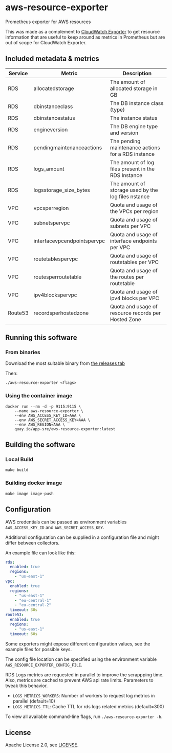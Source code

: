 # aws-resource-exporter

Prometheus exporter for AWS resources

This was made as a complement to [CloudWatch Exporter](https://github.com/prometheus/cloudwatch_exporter) to get resource information that are useful to keep around as metrics in Prometheus but are out of scope for CloudWatch Exporter.

## Included metadata & metrics

| Service | Metric                      | Description                                         |
|---------|-----------------------------|-----------------------------------------------------|
| RDS     | allocatedstorage            | The amount of allocated storage in GB               |
| RDS     | dbinstanceclass             | The DB instance class (type)                        |
| RDS     | dbinstancestatus            | The instance status                                 |
| RDS     | engineversion               | The DB engine type and version                      |
| RDS     | pendingmaintenanceactions   | The pending maintenance actions for a RDS instance  |
| RDS     | logs_amount                 | The amount of log files present in the RDS Instance |
| RDS     | logsstorage_size_bytes      | The amount of storage used by the log files nstance |
| VPC     | vpcsperregion               | Quota and usage of the VPCs per region              |
| VPC     | subnetspervpc               | Quota and usage of subnets per VPC                  |
| VPC     | interfacevpcendpointspervpc | Quota and usage of interface endpoints per VPC      |
| VPC     | routetablespervpc           | Quota and usage of routetables per VPC              |
| VPC     | routesperroutetable         | Quota and usage of the routes per routetable        |
| VPC     | ipv4blockspervpc            | Quota and usage of ipv4 blocks per VPC              |
| Route53 | recordsperhostedzone        | Quota and usage of resource records per Hosted Zone |


## Running this software

### From binaries

Download the most suitable binary from [the releases tab](https://github.com/app-sre/aws-resource-exporter/releases)

Then:

    ./aws-resource-exporter <flags>

### Using the container image

    docker run --rm -d -p 9115:9115 \
        --name aws-resource-exporter \
        --env AWS_ACCESS_KEY_ID=AAA \
        --env AWS_SECRET_ACCESS_KEY=AAA \
        --env AWS_REGION=AAA \
        quay.io/app-sre/aws-resource-exporter:latest

## Building the software

### Local Build

    make build

### Building docker image

    make image image-push

## Configuration

AWS credentials can be passed as environment variables `AWS_ACCESS_KEY_ID` and `AWS_SECRET_ACCESS_KEY`.

Additional configuration can be supplied in a configuration file and might differ between collectors.

An example file can look like this:

```yaml
rds:
  enabled: true
  regions:
    - "us-east-1"
vpc:
  enabled: true
  regions:
    - "us-east-1"
    - "eu-central-1"
    - "eu-central-2"
  timeout: 30s
route53:
  enabled: true
  regions:
    - "us-east-1"
  timeout: 60s
```

Some exporters might expose different configuration values, see the example files for possible keys.

The config file location can be specified using the environment variable `AWS_RESOURCE_EXPORTER_CONFIG_FILE`.

RDS Logs metrics are requested in parallel to improve the scrappping time. Also, metrics are cached to prevent AWS api rate limits. Parameters to
tweak this behavior.

- `LOGS_METRICS_WORKERS`: Number of workers to request log metrics in parallel (default=10)
- `LOGS_METRICS_TTL`: Cache TTL for rds logs related metrics (default=300)

To view all available command-line flags, run `./aws-resource-exporter -h`.

## License

Apache License 2.0, see [LICENSE](LICENSE).
